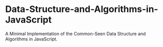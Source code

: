 # Data-Structure-and-Algorithms-in-JavaScript
A Minimal Implementation of the Common-Seen Data Structure and Algorithms in JavaScript.
